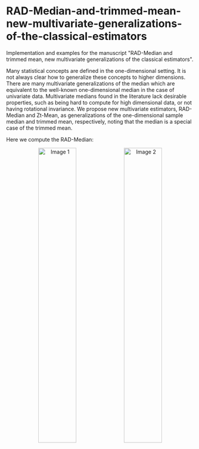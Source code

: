 # RAD-Median-and-trimmed-mean-new-multivariate-generalizations-of-the-classical-estimators
Implementation and examples for the manuscript "RAD-Median and trimmed mean, new multivariate generalizations of the classical estimators".


Many statistical concepts are defined in the one-dimensional setting. It is not always clear how to generalize these concepts to higher dimensions. There are many multivariate generalizations of the median which are equivalent to the well-known one-dimensional median in the case of univariate data. Multivariate medians found in the literature lack desirable properties, such as being hard to compute for high dimensional data, or not having rotational invariance. We propose new multivariate estimators, RAD-Median and Zt-Mean, as generalizations of the one-dimensional sample median and trimmed mean, respectively, noting that the median is a special case of the trimmed mean.

Here we compute the RAD-Median:
<p align="center">
  <img src="[https://github.com/yourusername/yourrepository/raw/main/image1.png](https://github.com/1saacRankin/RAD-Median-and-trimmed-mean-new-multivariate-generalizations-of-the-classical-estimators/raw/main/example_n10.png)" alt="Image 1" width="45%" />
  <img src="[https://github.com/yourusername/yourrepository/raw/main/image2.png](https://github.com/1saacRankin/RAD-Median-and-trimmed-mean-new-multivariate-generalizations-of-the-classical-estimators/raw/main/example_n11.png)" alt="Image 2" width="45%" />
</p>

